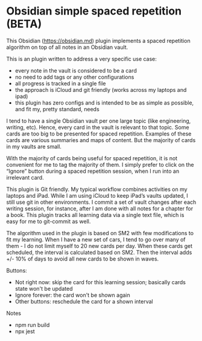 # Obsidian simple spaced repetition (BETA)
This Obsidian (https://obsidian.md) plugin implements a spaced repetition algorithm on top of all notes in an Obsidian vault.

This is an plugin written to address a very specific use case:
- every note in the vault is considered to be a card
- no need to add tags or any other configurations
- all progress is tracked in a single file
- the approach is iCloud and git friendly (works across my laptops and ipad)
- this plugin has zero configs and is intended to be as simple as possible, and fit my, pretty standard, needs

I tend to have a single Obsidian vault per one large topic (like engineering, writing, etc). Hence, every card in the vault is relevant to that topic. Some cards are too big to be presented for spaced repetition. Examples of these cards are various summaries and maps of content. But the majority of cards in my vaults are small.

With the majority of cards being useful for spaced repetition, it is not convenient for me to tag the majority of them. I simply prefer to click on the “Ignore” button during a spaced repetition session, when I run into an irrelevant card.

This plugin is Git friendly. My typical workflow combines activities on my laptops and iPad. While I am using iCloud to keep iPad’s vaults updated, I still use git in other environments. I commit a set of vault changes after each writing session, for instance, after I am done with all notes for a chapter for a book. This plugin tracks all learning data via a single text file, which is easy for me to git-commit as well.

The algorithm used in the plugin is based on SM2 with few modifications to fit my learning. When I have a new set of cars, I tend to go over many of them - I do not limit myself to 20 new cards per day. When these cards get scheduled, the interval is calculated based on SM2. Then the interval adds +/- 10% of days to avoid all new cards to be shown in waves.

Buttons:
- Not right now: skip the card for this learning session; basically cards state won't be updated
- Ignore forever: the card won't be shown again
- Other buttons: reschedule the card for a shown interval

Notes
- npm run build
- npx jest
